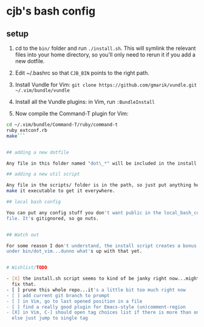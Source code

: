 # cjb's bash config

## setup

1. cd to the `bin/` folder and run `./install.sh`. This will symlink the
relevant files into your home directory, so you'll only need to rerun it if you
add a new dotfile.

2. Edit ~/.bashrc so that `CJB_BIN` points to the right path.

3. Install Vundle for Vim: `git clone https://github.com/gmarik/vundle.git ~/.vim/bundle/vundle`

4. Install all the Vundle plugins: in Vim, run `:BundleInstall`

5. Now compile the Command-T plugin for Vim:

```bash
cd ~/.vim/bundle/Command-T/ruby/command-t
ruby extconf.rb
make```


## adding a new dotfile

Any file in this folder named "dot\_*" will be included in the install process.

## adding a new util script

Any file in the scripts/ folder is in the path, so just put anything here and
make it executable to get it everywhere.

## local bash config

You can put any config stuff you don't want public in the local_bash_config
file. It's gitignored, so go nuts.


## Watch out

For some reason I don't understand, the install script creates a bonus file
under bin/dot_vim...dunno what's up with that yet.


# Wishlist/TODO

- [X] the install.sh script seems to kind of be janky right now...might wanna
  fix that.
- [ ] prune this whole repo...it's a little bit too much right now
- [ ] add current git branch to prompt
- [ ] in Vim, go to last opened position in a file
- [ ] find a really good plugin for Emacs-style (un)comment-region
- [X] in Vim, C-] should open tag choices list if there is more than one match,
  else just jump to single tag
